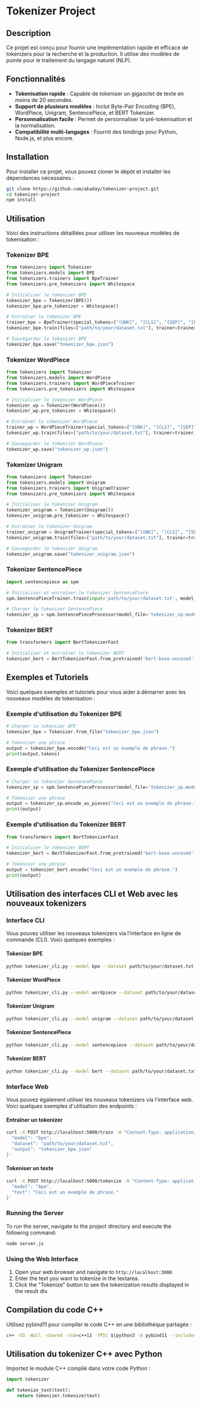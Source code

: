 # Tokenizer Project

## Description
Ce projet est conçu pour fournir une implémentation rapide et efficace de tokenizers pour la recherche et la production. Il utilise des modèles de pointe pour le traitement du langage naturel (NLP).

## Fonctionnalités
- **Tokenisation rapide** : Capable de tokeniser un gigaoctet de texte en moins de 20 secondes.
- **Support de plusieurs modèles** : Inclut Byte-Pair Encoding (BPE), WordPiece, Unigram, SentencePiece, et BERT Tokenizer.
- **Personnalisation facile** : Permet de personnaliser la pré-tokenisation et la normalisation.
- **Compatibilité multi-langages** : Fournit des bindings pour Python, Node.js, et plus encore.

## Installation
Pour installer ce projet, vous pouvez cloner le dépôt et installer les dépendances nécessaires :
```bash
git clone https://github.com/akaday/tokenizer-project.git
cd tokenizer-project
npm install
```

## Utilisation
Voici des instructions détaillées pour utiliser les nouveaux modèles de tokenisation :

### Tokenizer BPE
```python
from tokenizers import Tokenizer
from tokenizers.models import BPE
from tokenizers.trainers import BpeTrainer
from tokenizers.pre_tokenizers import Whitespace

# Initialiser le tokenizer BPE
tokenizer_bpe = Tokenizer(BPE())
tokenizer_bpe.pre_tokenizer = Whitespace()

# Entraîner le tokenizer BPE
trainer_bpe = BpeTrainer(special_tokens=["[UNK]", "[CLS]", "[SEP]", "[PAD]", "[MASK]"])
tokenizer_bpe.train(files=["path/to/your/dataset.txt"], trainer=trainer_bpe)

# Sauvegarder le tokenizer BPE
tokenizer_bpe.save("tokenizer_bpe.json")
```

### Tokenizer WordPiece
```python
from tokenizers import Tokenizer
from tokenizers.models import WordPiece
from tokenizers.trainers import WordPieceTrainer
from tokenizers.pre_tokenizers import Whitespace

# Initialiser le tokenizer WordPiece
tokenizer_wp = Tokenizer(WordPiece())
tokenizer_wp.pre_tokenizer = Whitespace()

# Entraîner le tokenizer WordPiece
trainer_wp = WordPieceTrainer(special_tokens=["[UNK]", "[CLS]", "[SEP]", "[PAD]", "[MASK]"])
tokenizer_wp.train(files=["path/to/your/dataset.txt"], trainer=trainer_wp)

# Sauvegarder le tokenizer WordPiece
tokenizer_wp.save("tokenizer_wp.json")
```

### Tokenizer Unigram
```python
from tokenizers import Tokenizer
from tokenizers.models import Unigram
from tokenizers.trainers import UnigramTrainer
from tokenizers.pre_tokenizers import Whitespace

# Initialiser le tokenizer Unigram
tokenizer_unigram = Tokenizer(Unigram())
tokenizer_unigram.pre_tokenizer = Whitespace()

# Entraîner le tokenizer Unigram
trainer_unigram = UnigramTrainer(special_tokens=["[UNK]", "[CLS]", "[SEP]", "[PAD]", "[MASK]"])
tokenizer_unigram.train(files=["path/to/your/dataset.txt"], trainer=trainer_unigram)

# Sauvegarder le tokenizer Unigram
tokenizer_unigram.save("tokenizer_unigram.json")
```

### Tokenizer SentencePiece
```python
import sentencepiece as spm

# Initialiser et entraîner le tokenizer SentencePiece
spm.SentencePieceTrainer.train(input='path/to/your/dataset.txt', model_prefix='tokenizer_sp', vocab_size=32000, model_type='bpe', user_defined_symbols=["[UNK]", "[CLS]", "[SEP]", "[PAD]", "[MASK]"])

# Charger le tokenizer SentencePiece
tokenizer_sp = spm.SentencePieceProcessor(model_file='tokenizer_sp.model')
```

### Tokenizer BERT
```python
from transformers import BertTokenizerFast

# Initialiser et entraîner le tokenizer BERT
tokenizer_bert = BertTokenizerFast.from_pretrained('bert-base-uncased')
```

## Exemples et Tutoriels
Voici quelques exemples et tutoriels pour vous aider à démarrer avec les nouveaux modèles de tokenisation :

### Exemple d'utilisation du Tokenizer BPE
```python
# Charger le tokenizer BPE
tokenizer_bpe = Tokenizer.from_file("tokenizer_bpe.json")

# Tokeniser une phrase
output = tokenizer_bpe.encode("Ceci est un exemple de phrase.")
print(output.tokens)
```

### Exemple d'utilisation du Tokenizer SentencePiece
```python
# Charger le tokenizer SentencePiece
tokenizer_sp = spm.SentencePieceProcessor(model_file='tokenizer_sp.model')

# Tokeniser une phrase
output = tokenizer_sp.encode_as_pieces("Ceci est un exemple de phrase.")
print(output)
```

### Exemple d'utilisation du Tokenizer BERT
```python
from transformers import BertTokenizerFast

# Initialiser le tokenizer BERT
tokenizer_bert = BertTokenizerFast.from_pretrained('bert-base-uncased')

# Tokeniser une phrase
output = tokenizer_bert.encode("Ceci est un exemple de phrase.")
print(output)
```

## Utilisation des interfaces CLI et Web avec les nouveaux tokenizers

### Interface CLI
Vous pouvez utiliser les nouveaux tokenizers via l'interface en ligne de commande (CLI). Voici quelques exemples :

#### Tokenizer BPE
```bash
python tokenizer_cli.py --model bpe --dataset path/to/your/dataset.txt --output tokenizer_bpe.json
```

#### Tokenizer WordPiece
```bash
python tokenizer_cli.py --model wordpiece --dataset path/to/your/dataset.txt --output tokenizer_wp.json
```

#### Tokenizer Unigram
```bash
python tokenizer_cli.py --model unigram --dataset path/to/your/dataset.txt --output tokenizer_unigram.json
```

#### Tokenizer SentencePiece
```bash
python tokenizer_cli.py --model sentencepiece --dataset path/to/your/dataset.txt --output tokenizer_sp
```

#### Tokenizer BERT
```bash
python tokenizer_cli.py --model bert --dataset path/to/your/dataset.txt --output tokenizer_bert
```

### Interface Web
Vous pouvez également utiliser les nouveaux tokenizers via l'interface web. Voici quelques exemples d'utilisation des endpoints :

#### Entraîner un tokenizer
```bash
curl -X POST http://localhost:5000/train -H "Content-Type: application/json" -d '{
  "model": "bpe",
  "dataset": "path/to/your/dataset.txt",
  "output": "tokenizer_bpe.json"
}'
```

#### Tokeniser un texte
```bash
curl -X POST http://localhost:5000/tokenize -H "Content-Type: application/json" -d '{
  "model": "bpe",
  "text": "Ceci est un exemple de phrase."
}'
```

### Running the Server
To run the server, navigate to the project directory and execute the following command:
```bash
node server.js
```

### Using the Web Interface
1. Open your web browser and navigate to `http://localhost:3000`.
2. Enter the text you want to tokenize in the textarea.
3. Click the "Tokenize" button to see the tokenization results displayed in the result div.

## Compilation du code C++

Utilisez pybind11 pour compiler le code C++ en une bibliothèque partagée :

```bash
c++ -O3 -Wall -shared -std=c++11 -fPIC $(python3 -m pybind11 --includes) tokenizer.cpp -o tokenizer$(python3-config --extension-suffix)
```

## Utilisation du tokenizer C++ avec Python

Importez le module C++ compilé dans votre code Python :

```python
import tokenizer

def tokenize_text(text):
    return tokenizer.tokenize(text)
```
